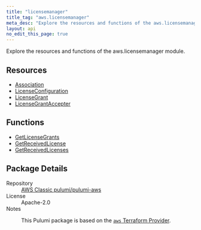 ```yaml
---
title: "licensemanager"
title_tag: "aws.licensemanager"
meta_desc: "Explore the resources and functions of the aws.licensemanager module."
layout: api
no_edit_this_page: true
---
```


<!-- WARNING: this file was generated by Pulumi Docs Generator. -->
<!-- Do not edit by hand unless you're certain you know what you are doing! -->

Explore the resources and functions of the aws.licensemanager module.

<h2 id="resources">Resources</h2>
<ul class="api">
    <li><a href="association/" title="Association"><span class="api-symbol api-symbol--resource"></span>Association</a></li>
    <li><a href="licenseconfiguration/" title="LicenseConfiguration"><span class="api-symbol api-symbol--resource"></span>LicenseConfiguration</a></li>
    <li><a href="licensegrant/" title="LicenseGrant"><span class="api-symbol api-symbol--resource"></span>LicenseGrant</a></li>
    <li><a href="licensegrantaccepter/" title="LicenseGrantAccepter"><span class="api-symbol api-symbol--resource"></span>LicenseGrantAccepter</a></li>
</ul>

<h2 id="functions">Functions</h2>
<ul class="api">
    <li><a href="getlicensegrants/" title="GetLicenseGrants"><span class="api-symbol api-symbol--function"></span>GetLicenseGrants</a></li>
    <li><a href="getreceivedlicense/" title="GetReceivedLicense"><span class="api-symbol api-symbol--function"></span>GetReceivedLicense</a></li>
    <li><a href="getreceivedlicenses/" title="GetReceivedLicenses"><span class="api-symbol api-symbol--function"></span>GetReceivedLicenses</a></li>
</ul>

<h2 id="package-details">Package Details</h2>
<dl class="package-details">
	<dt>Repository</dt>
	<dd><a href="https://github.com/pulumi/pulumi-aws">AWS Classic pulumi/pulumi-aws</a></dd>
	<dt>License</dt>
	<dd>Apache-2.0</dd>
	<dt>Notes</dt>
	<dd><p>This Pulumi package is based on the <a href="https://github.com/hashicorp/terraform-provider-aws"><code>aws</code> Terraform Provider</a>.</p>
</dd>
</dl>

